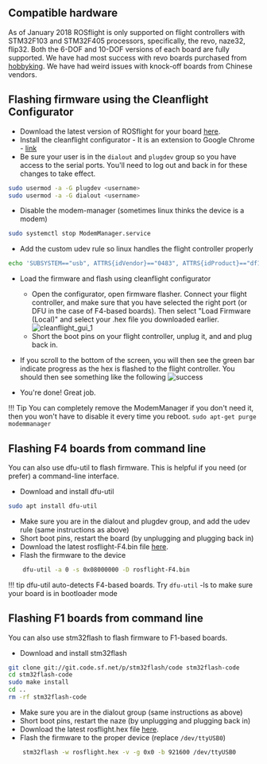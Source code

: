 ## Compatible hardware

As of January 2018 ROSflight is only supported on flight controllers with STM32F103 and STM32F405 processors, specifically, the revo, naze32, flip32.  Both the 6-DOF and 10-DOF versions of each board are fully supported.  We have had most success with revo boards purchased from [hobbyking](https://hobbyking.com/en_us/openpilot-cc3d-revolution-revo-32bit-flight-controller-w-integrated-433mhz-oplink.html?___store=en_us).  We have had weird issues with knock-off boards from Chinese vendors.

## Flashing firmware using the Cleanflight Configurator

* Download the latest version of ROSflight for your board [here](https://github.com/rosflight/firmware/releases).
* Install the cleanflight configurator - It is an extension to Google Chrome - [link](https://chrome.google.com/webstore/detail/cleanflight-configurator/enacoimjcgeinfnnnpajinjgmkahmfgb?hl=en)
* Be sure your user is in the `dialout` and `plugdev` group so you have access to the serial ports. You'll need to log out and back in for these changes to take effect.
``` bash
sudo usermod -a -G plugdev <username>
sudo usermod -a -G dialout <username>
```
* Disable the modem-manager (sometimes linux thinks the device is a modem)
``` bash
sudo systemctl stop ModemManager.service
```
* Add the custom udev rule so linux handles the flight controller properly
``` bash
echo 'SUBSYSTEM=="usb", ATTRS{idVendor}=="0483", ATTRS{idProduct}=="df11", MODE="0664", GROUP="plugdev"') | sudo tee /etc/udev/rules.d/45-stdfu-permissions.rules > /dev/null
```
* Load the firmware and flash using cleanflight configurator
    * Open the configurator, open firmware flasher.  Connect your flight controller, and make sure that you have selected the right port (or DFU in the case of F4-based boards).  Then select "Load Firmware (Local)" and  select your .hex file you downloaded earlier.
![cleanflight_gui_1](images/cleanflight_configurator-1.png)
    * Short the boot pins on your flight controller, unplug it, and and plug back in.
* If you scroll to the bottom of the screen, you will then see the green bar indicate progress as the hex is flashed to the flight controller.  You should then see something like the following
![success](images/sucessful_flash.png)

* You're done!  Great job.

!!! Tip
    You can completely remove the ModemManager if you don't need it, then you won't have to disable it every time you reboot.
    ```
    sudo apt-get purge modemmanager
    ```

## Flashing F4 boards from command line

You can also use dfu-util to flash firmware.  This is helpful if you need (or prefer) a command-line interface.

* Download and install dfu-util
``` bash
sudo apt install dfu-util
```
* Make sure you are in the dialout and plugdev group, and add the udev rule (same instructions as above)
* Short boot pins, restart the board (by unplugging and plugging back in)
* Download the latest rosflight-F4.bin file [here](https://github.com/rosflight/firmware/releases).
* Flash the firmware to the device
``` bash
    dfu-util -a 0 -s 0x08000000 -D rosflight-F4.bin
```

!!! tip
    dfu-util auto-detects F4-based boards.  Try `dfu-util` -ls to make sure your board is in bootloader mode



## Flashing F1 boards from command line

You can also use stm32flash to flash firmware to F1-based boards.

* Download and install stm32flash
``` bash
git clone git://git.code.sf.net/p/stm32flash/code stm32flash-code
cd stm32flash-code
sudo make install
cd ..
rm -rf stm32flash-code
```
* Make sure you are in the dialout group (same instructions as above)
* Short boot pins, restart the naze (by unplugging and plugging back in)
* Download the latest rosflight.hex file [here](https://github.com/rosflight/firmware/releases).
* Flash the firmware to the proper device (replace `/dev/ttyUSB0`)
``` bash
    stm32flash -w rosflight.hex -v -g 0x0 -b 921600 /dev/ttyUSB0
```
